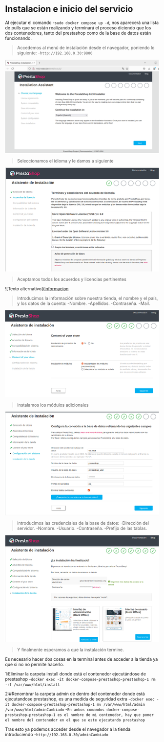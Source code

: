 # Instalacion e inicio del servicio

Al ejecutar el comando -`sudo docker compose up -d`, nos aparecerá una lista de pulls
que se están realizando y terminará  el proceso diciendo que los dos contenedores, tanto del
prestashop como de la base de datos están funcionando.

>Accedemos al menú de instalación desde el navegador, poniendo lo siguiente:
-`http://192.168.0.30:9800`

![Texto alternativo](inicio.png)

>Seleccionamos el idioma y le damos a siguiente

![Texto alternativo](licencias.png)

>Aceptamos todos los acuerdos y licencias pertinentes

![Texto alternativo]([informacion](Instalacion.png)

>Introducimos la información sobre nuestra tienda, el nombre y el país, 
y los datos de la cuenta:
-Nombre.
-Apellidos. 
-Contraseña.
-Mail.

![Texto alternativo](modulos.png)

>Instalamos los módulos adicionales

![Texto alternativo](ConexionBD.png)

>introducimos las credenciales de la base de datos:
-Dirección del servidor.
-Nombre.
-Usuario.
-Contraseña.
-Prefijo de las tablas.

![Texto alternativo](instalacion.png)

>Y finalmente esperamos a que la instalación termine.

Es necesario hacer dos cosas en la terminal antes de 
acceder a la tienda ya que si no no permite hacerlo.

1:Eliminar la carpeta install donde está el contenedor ejecutándose de prestashop
-`docker exec -it docker-compose-prestashop-prestashop-1 rm -rf /var/www/html/install`

2:#Renombrar la carpeta admin de dentro del contenedor donde está ejecutandose prestashop, es una medida de seguridad extra
-`docker exec -it docker-compose-prestashop-prestashop-1 mv /var/www/html/admin /var/www/html/adminCambiado`
-`En ambos comandos docker-compose-prestashop-prestashop-1 es el nombre de mi contenedor, hay que poner el nombre del
contenedor en el que se este ejecutando prestashop`

Tras esto ya podemos acceder desde el navegador a la tienda introduciendo
-`http://192.168.0.30/adminCambiado`

